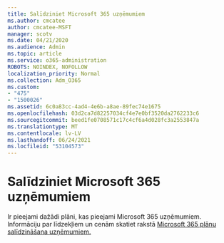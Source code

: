 ```yaml
---
title: Salīdziniet Microsoft 365 uzņēmumiem
ms.author: cmcatee
author: cmcatee-MSFT
manager: scotv
ms.date: 04/21/2020
ms.audience: Admin
ms.topic: article
ms.service: o365-administration
ROBOTS: NOINDEX, NOFOLLOW
localization_priority: Normal
ms.collection: Adm_O365
ms.custom:
- "475"
- "1500026"
ms.assetid: 6c0a83cc-4ad4-4e6b-a8ae-89fec74e1675
ms.openlocfilehash: 03d2ca7d82257034cf4e7e0bf3520da2762233c6
ms.sourcegitcommit: beed1fe0708571c17c4cf6a4d028fc3a2553847a
ms.translationtype: MT
ms.contentlocale: lv-LV
ms.lasthandoff: 06/24/2021
ms.locfileid: "53104573"
---
```

# <a name="compare-microsoft-365-for-business"></a>Salīdziniet Microsoft 365 uzņēmumiem

Ir pieejami dažādi plāni, kas pieejami Microsoft 365 uzņēmumiem. Informāciju par līdzekļiem un cenām skatiet rakstā [Microsoft 365 plānu salīdzināšana uzņēmumiem.](https://www.microsoft.com/microsoft-365/business/compare-all-microsoft-365-business-products)  